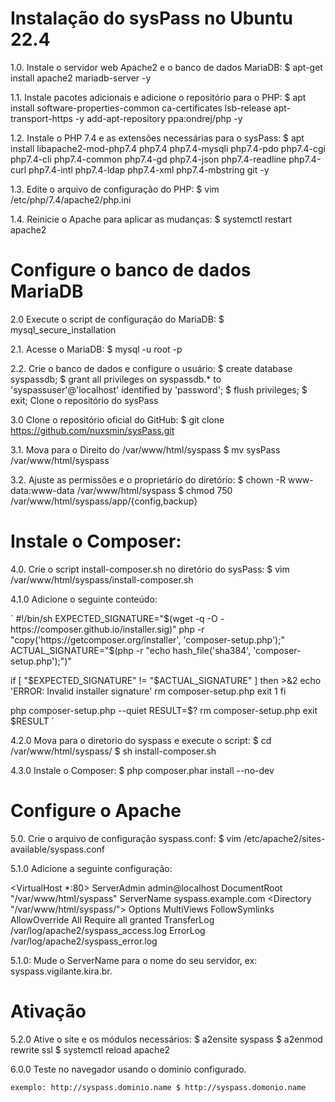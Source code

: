 # Instalação do sysPass no Ubuntu 22.4

1.0. Instale o servidor web Apache2 e o banco de dados MariaDB:
$ apt-get install apache2 mariadb-server -y

1.1. Instale pacotes adicionais e adicione o repositório para o PHP:
$ apt install software-properties-common ca-certificates lsb-release apt-transport-https -y add-apt-repository ppa:ondrej/php -y

1.2. Instale o PHP 7.4 e as extensões necessárias para o sysPass:
$ apt install libapache2-mod-php7.4 php7.4 php7.4-mysqli php7.4-pdo php7.4-cgi php7.4-cli php7.4-common php7.4-gd php7.4-json php7.4-readline php7.4-curl php7.4-intl php7.4-ldap php7.4-xml php7.4-mbstring git -y

1.3. Edite o arquivo de configuração do PHP:
$ vim /etc/php/7.4/apache2/php.ini

1.4. Reinicie o Apache para aplicar as mudanças:
$ systemctl restart apache2

# Configure o banco de dados MariaDB

2.0 Execute o script de configuração do MariaDB:
$ mysql_secure_installation

2.1. Acesse o MariaDB:
$ mysql -u root -p

2.2. Crie o banco de dados e configure o usuário: $ create database syspassdb;
$ grant all privileges on syspassdb.* to 'syspassuser'@'localhost' identified by 'password'; $ flush privileges; $ exit;
Clone o repositório do sysPass

3.0 Clone o repositório oficial do GitHub:
$ git clone https://github.com/nuxsmin/sysPass.git

3.1. Mova para o Direito do /var/www/html/syspass 
$ mv sysPass /var/www/html/syspass

3.2. Ajuste as permissões e o proprietário do diretório:
$ chown -R www-data:www-data /var/www/html/syspass 
$ chmod 750 /var/www/html/syspass/app/{config,backup}

# Instale o Composer:

4.0. Crie o script install-composer.sh no diretório do sysPass: 
$ vim /var/www/html/syspass/install-composer.sh

4.1.0 Adicione o seguinte conteúdo:

´
#!/bin/sh
EXPECTED_SIGNATURE="$(wget -q -O - https://composer.github.io/installer.sig)"
php -r "copy('https://getcomposer.org/installer', 'composer-setup.php');"
ACTUAL_SIGNATURE="$(php -r "echo hash_file('sha384', 'composer-setup.php');")"

if [ "$EXPECTED_SIGNATURE" != "$ACTUAL_SIGNATURE" ]
then
    >&2 echo 'ERROR: Invalid installer signature'
    rm composer-setup.php
    exit 1
fi

php composer-setup.php --quiet
RESULT=$?
rm composer-setup.php
exit $RESULT ´


4.2.0 Mova para o diretorio do syspass e execute o script:
$ cd /var/www/html/syspass/ $ sh install-composer.sh

4.3.0 Instale o Composer:
$ php composer.phar install --no-dev

# Configure o Apache
5.0. Crie o arquivo de configuração syspass.conf:
$ vim /etc/apache2/sites-available/syspass.conf

5.1.0 Adicione a seguinte configuração:

<VirtualHost *:80> ServerAdmin admin@localhost
DocumentRoot "/var/www/html/syspass" ServerName syspass.example.com <Directory "/var/www/html/syspass/"> Options MultiViews FollowSymlinks AllowOverride All Require all granted TransferLog /var/log/apache2/syspass_access.log ErrorLog /var/log/apache2/syspass_error.log

5.1.0: Mude o ServerName para o nome do seu servidor, ex: syspass.vigilante.kira.br.

# Ativação

5.2.0 Ative o site e os módulos necessários: 
$ a2ensite syspass $ a2enmod rewrite ssl $ systemctl reload apache2

6.0.0 Teste no navegador usando o dominio configurado.

    exemplo: http://syspass.dominio.name $ http://syspass.domonio.name
